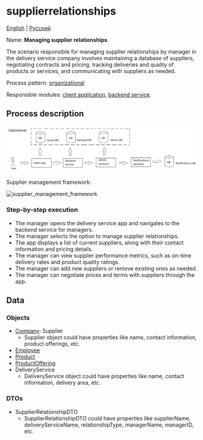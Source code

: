 # supplierrelationships 

[English](supplierrelationships.md) | [Русский](supplierrelationships.ru.md)

Name: **Managing supplier relationships**.

The scenario responsible for managing supplier relationships by manager in the delivery service company involves maintaining a database of suppliers, negotiating contracts and pricing, tracking deliveries and quality of products or services, and communicating with suppliers as needed.

Process pattern: [organizational](../../processpatterns/organizational.md)

Responsible modules: [client application](../../frontend/managerclient.md), [backend service](../../backend/managerbackend.md).

## Process description

![organizational_overall](../../img/organizational_overall.png)

Supplier management framework:

![supplier_management_framework](https://www.continentalsolution.com/images/supplier_management_framework.png)

### Step-by-step execution

- The manager opens the delivery service app and navigates to the backend service for managers.
- The manager selects the option to manage supplier relationships.
- The app displays a list of current suppliers, along with their contact information and pricing details.
- The manager can view supplier performance metrics, such as on-time delivery rates and product quality ratings.
- The manager can add new suppliers or remove existing ones as needed.
- The manager can negotiate prices and terms with suppliers through the app.

## Data 

### Objects

- [Company](https://github.com/alexeysp11/workflow-lib/blob/main/src/Models/Business/Customers/Company.cs): Supplier
    - Supplier object could have properties like name, contact information, product offerings, etc. 
- [Employee](https://github.com/alexeysp11/workflow-lib/blob/main/src/Models/Business/InformationSystem/Employee.cs)
- [Product](https://github.com/alexeysp11/workflow-lib/blob/main/src/Models/Business/Products/Product.cs)
- [ProductOffering](https://github.com/alexeysp11/workflow-lib/blob/main/src/Models/Business/Products/ProductOffering.cs)
- DeliveryService
    - DeliveryService object could have properties like name, contact information, delivery area, etc. 

### DTOs

- SupplierRelationshipDTO
    - SupplierRelationshipDTO could have properties like supplierName, deliveryServiceName, relationshipType, managerName, managerID, etc.
